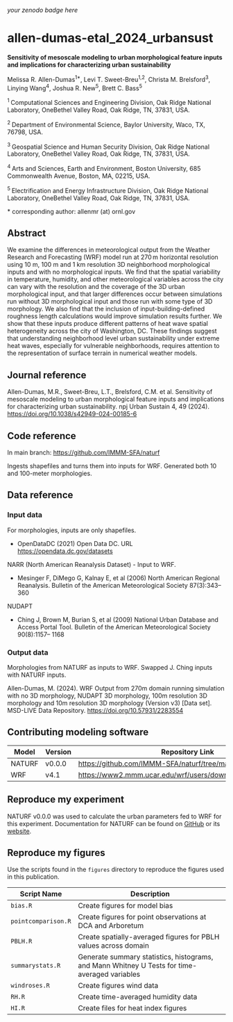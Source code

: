 _your zenodo badge here_

# allen-dumas-etal_2024_urbansust

**Sensitivity of mesoscale modeling to urban morphological feature inputs and implications for characterizing urban sustainability**

Melissa R. Allen-Dumas<sup>1\*</sup>, Levi T. Sweet-Breu<sup>1,2</sup>, Christa M. Brelsford<sup>3</sup>, Linying Wang<sup>4</sup>, Joshua R. New<sup>5</sup>, Brett C. Bass<sup>5</sup>

<sup>1 </sup> Computational Sciences and Engineering Division, Oak Ridge National Laboratory, OneBethel Valley Road, Oak Ridge, TN, 37831, USA.

<sup>2 </sup> Department of Environmental Science, Baylor University, Waco, TX, 76798, USA.

<sup>3 </sup> Geospatial Science and Human Security Division, Oak Ridge National Laboratory, OneBethel Valley Road, Oak Ridge, TN, 37831, USA.

<sup>4 </sup> Arts and Sciences, Earth and Environment, Boston University, 685 Commonwealth Avenue, Boston, MA, 02215, USA.

<sup>5 </sup> Electrification and Energy Infrastructure Division, Oak Ridge National Laboratory, OneBethel Valley Road, Oak Ridge, TN, 37831, USA.

\* corresponding author:  allenmr (at) ornl.gov

## Abstract
We examine the differences in meteorological output from the Weather Research and Forecasting (WRF) model run at 270 m horizontal resolution using 10 m, 100 m and 1 km resolution 3D neighborhood morphological inputs and with no morphological inputs. We find that the spatial variability in temperature, humidity, and other meteorological variables across the city can vary with the resolution and the coverage of the 3D urban morphological input, and that larger differences occur between simulations run without 3D morphological input and those run with some type of 3D morphology. We also find that the inclusion of input-building-defined roughness length calculations would improve simulation results further. We show that these inputs produce different patterns of heat wave spatial heterogeneity across the city of Washington, DC. These findings suggest that understanding neighborhood level urban sustainability under extreme heat waves, especially for vulnerable neighborhoods, requires attention to the representation of surface terrain in numerical weather models.

## Journal reference
Allen-Dumas, M.R., Sweet-Breu, L.T., Brelsford, C.M. et al. Sensitivity of mesoscale modeling to urban morphological feature inputs and implications for characterizing urban sustainability. npj Urban Sustain 4, 49 (2024). https://doi.org/10.1038/s42949-024-00185-6

## Code reference
In main branch:  https://github.com/IMMM-SFA/naturf

Ingests shapefiles and turns them into inputs for WRF.
Generated both 10 and 100-meter morphologies.


## Data reference

### Input data

For morphologies, inputs are only shapefiles.
- OpenDataDC (2021) Open Data DC. URL https://opendata.dc.gov/datasets

NARR (North American Reanalysis Dataset) - Input to WRF.
- Mesinger F, DiMego G, Kalnay E, et al (2006) North American Regional
Reanalysis. Bulletin of the American Meteorological Society 87(3):343–360

NUDAPT
- Ching J, Brown M, Burian S, et al (2009) National Urban Database and Access
Portal Tool. Bulletin of the American Meteorological Society 90(8):1157–
1168


### Output data

Morphologies from NATURF as inputs to WRF.  Swapped J. Ching inputs with NATURF inputs.

Allen-Dumas, M. (2024). WRF Output from 270m domain running simulation with no 3D morphology, NUDAPT 3D morphology, 100m resolution 3D morphology and 10m resolution 3D morphology (Version v3) [Data set]. MSD-LIVE Data Repository. https://doi.org/10.57931/2283554

## Contributing modeling software
| Model | Version | Repository Link | DOI |
|-------|---------|-----------------|-----|
| NATURF | v0.0.0 | https://github.com/IMMM-SFA/naturf/tree/main | https://doi.org/10.11578/dc.20220803.4 |
| WRF | v4.1 | https://www2.mmm.ucar.edu/wrf/users/download/get_source.html | https://opensky.ucar.edu/islandora/object/opensky:2898 |

## Reproduce my experiment
NATURF v0.0.0 was used to calculate the urban parameters fed to WRF for this experiment. Documentation for NATURF can be found on [GitHub](https://github.com/IMMM-SFA/naturf/tree/main) or its [website](https://immm-sfa.github.io/naturf/).

## Reproduce my figures
Use the scripts found in the `figures` directory to reproduce the figures used in this publication.

| Script Name | Description |
| --- | --- |
| `bias.R` | Create figures for model bias |
| `pointcomparison.R` | Create figures for point observations at DCA and Arboretum |
| `PBLH.R` | Create spatially-averaged figures for PBLH values across domain |
| `summarystats.R` | Generate summary statistics, histograms, and Mann Whitney U Tests for time-averaged variables |
| `windroses.R` | Create figures wind data |
| `RH.R` | Create time-averaged humidity data |
| `HI.R` | Create files for heat index figures |
